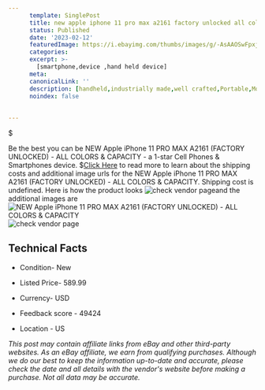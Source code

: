 ```yaml
---
      template: SinglePost
      title: new apple iphone 11 pro max a2161 factory unlocked all colors capacity
      status: Published
      date: '2023-02-12'
      featuredImage: https://i.ebayimg.com/thumbs/images/g/-AsAAOSwFpxjjk3l/s-l225.jpg
      categories: 
      excerpt: >-
        [smartphone,device ,hand held device]
      meta:
      canonicalLink: ''
      description: [handheld,industrially made,well crafted,Portable,Mobile,Compact,Convenient,Lightweight,Maneuverable,Man-portable,Miniature,Carriable,Hand-held,Light,Holdable,Transportable,Mobile device,Pocket-sized,On-the-go,Wireless,Cordless,Compact size,Convenient size, smartphone,device ,hand held device]
      noindex: false
      
        
---
```

$

Be the best you can be NEW Apple iPhone 11 PRO MAX A2161 (FACTORY UNLOCKED) - ALL COLORS & CAPACITY - a 1-star Cell Phones & Smartphones device.
$[Click Here](https://www.ebay.com/itm/164225273317?hash=item263c96cde5%3Ag%3A-AsAAOSwFpxjjk3l&mkevt=1&mkcid=1&mkrid=711-53200-19255-0&campid=%253CePNCampaignId%253E&customid=%253CreferenceId%253E&toolid=10049) to read more to learn about the shipping costs and additional image urls for the NEW Apple iPhone 11 PRO MAX A2161 (FACTORY UNLOCKED) - ALL COLORS & CAPACITY. Shipping cost is undefined. Here is how the product looks ![check vendor page](https://i.ebayimg.com/thumbs/images/g/-AsAAOSwFpxjjk3l/s-l225.jpg)and the additional images are![NEW Apple iPhone 11 PRO MAX A2161 (FACTORY UNLOCKED) - ALL COLORS & CAPACITY](https://i.ebayimg.com/images/g/-AsAAOSwFpxjjk3l/s-l1200.jpg)![check vendor page](https://origin-galleryplus.ebayimg.com/ws/web/164225273317_2_0_1/225x225.jpg,https://origin-galleryplus.ebayimg.com/ws/web/164225273317_3_0_1/225x225.jpg,https://origin-galleryplus.ebayimg.com/ws/web/164225273317_4_0_1/225x225.jpg,https://origin-galleryplus.ebayimg.com/ws/web/164225273317_5_0_1/225x225.jpg)



 ## Technical Facts 



     
      

 - Condition- New 


      

 - Listed Price- 589.99 


      

 - Currency- USD 


      

 - Feedback score - 49424 


      

 - Location - US 


      
      

 *_This post may contain affiliate links from eBay and other third-party websites. As an eBay affiliate, we earn from qualifying purchases. Although we do our best to keep the information up-to-date and accurate, please check the date and all details with the vendor's website before making a purchase. Not all data may be accurate._*






